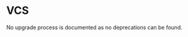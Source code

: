 <!-- NOTE: THIS FILE IS AUTOGENERATED. DO NOT EDIT BY HAND. -->
<!-- see templates/registry/markdown/attribute_namespace.md.j2 -->

# VCS

No upgrade process is documented as no deprecations can be found.




